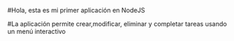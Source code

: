 #Hola, esta es mi primer aplicación en NodeJS 


#La aplicación permite crear,modificar, eliminar y completar tareas usando un menú interactivo